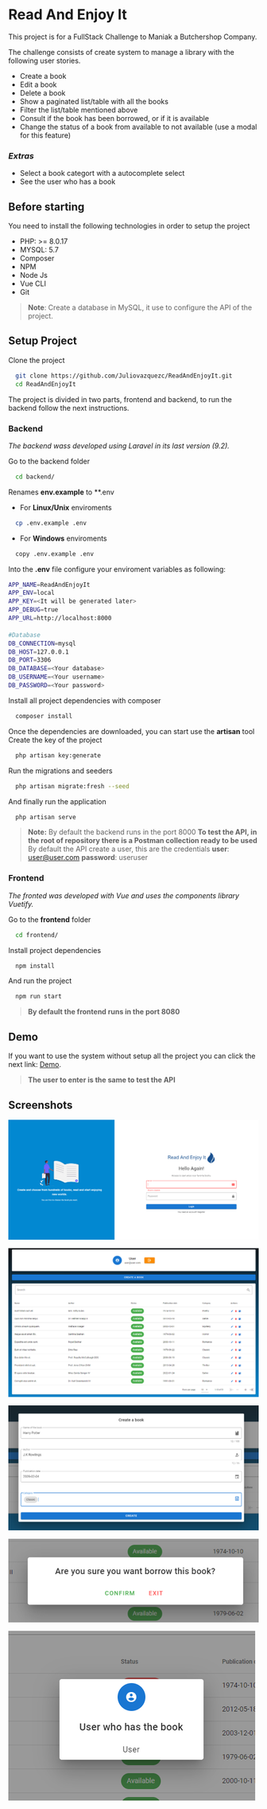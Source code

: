 
# Read And Enjoy It

This project is for a FullStack Challenge to Maniak a Butchershop Company. 

The challenge consists of create system to manage a library with the following user stories.

- Create a book
- Edit a book
- Delete a book
- Show a paginated list/table with all the books
- Filter the list/table mentioned above
- Consult if the book has been borrowed, or if it is available
- Change the status of a book from available to not available (use a modal for this feature)

### *Extras*
- Select a book categort with a autocomplete select
- See the user who has a book


## Before starting

You need to install the following technologies in order to setup the project

* PHP: >= 8.0.17
* MYSQL: 5.7
* Composer
* NPM
* Node Js
* Vue CLI
* Git

>  **Note**: Create a database in MySQL, it use to configure the API of the project.


## Setup Project

Clone the project

```bash
  git clone https://github.com/Juliovazquezc/ReadAndEnjoyIt.git
  cd ReadAndEnjoyIt
```

The project is divided in two parts, frontend and backend, to run the backend follow the next instructions.

### Backend
*The backend wass developed using Laravel in its last version (9.2).*

Go to the backend folder
```bash
  cd backend/
```
Renames **env.example** to **.env

- For **Linux/Unix** enviroments
```bash
  cp .env.example .env
```

- For **Windows** enviroments
```bash
  copy .env.example .env
```
Into the **.env** file configure your enviroment variables as following:
```bash
APP_NAME=ReadAndEnjoyIt
APP_ENV=local
APP_KEY=<It will be generated later>
APP_DEBUG=true
APP_URL=http://localhost:8000

#Database
DB_CONNECTION=mysql
DB_HOST=127.0.0.1
DB_PORT=3306
DB_DATABASE=<Your database>
DB_USERNAME=<Your username>
DB_PASSWORD=<Your password>
```
Install all project dependencies with composer
```bash
  composer install
```
Once the dependencies are downloaded,  you can start use the **artisan** tool
Create the key of the project

```bash
  php artisan key:generate
```
Run the migrations and seeders
```bash
  php artisan migrate:fresh --seed
```

And finally run the application
```bash
  php artisan serve
```


> **Note:** By default the backend runs in the port 8000
> **To test the API, in the root of repository there is a Postman collection ready to be used**
> By default the API create a user, this are the credentials
> **user**: user@user.com
> **password**: useruser


### Frontend
*The fronted was developed with Vue and uses the components library Vuetify.*

Go to the **frontend** folder
```bash
  cd frontend/
```

Install project dependencies
```bash
  npm install
```
And run the project
```bash
  npm run start
```

> **By default the frontend runs in the port 8080**

## Demo
If you want to use the system without setup all the project you can click the next link: [Demo](https://readandenjoyit.herokuapp.com/).

> **The user to enter is the same to test the API**

## Screenshots


![Books](https://github.com/Juliovazquezc/ReadAndEnjoyIt/blob/main/screenshots/login.PNG?raw=true)

![Books](https://github.com/Juliovazquezc/ReadAndEnjoyIt/blob/main/screenshots/Books.PNG?raw=true)

![Books](https://github.com/Juliovazquezc/ReadAndEnjoyIt/blob/main/screenshots/Create_book.PNG?raw=true)

![Books](https://github.com/Juliovazquezc/ReadAndEnjoyIt/blob/main/screenshots/Borrow.PNG?raw=true)

![Books](https://github.com/Juliovazquezc/ReadAndEnjoyIt/blob/main/screenshots/User_with_book.PNG?raw=true)


